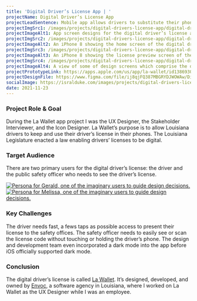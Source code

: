 ```yaml
---
title: 'Digital Driver’s License App | '
projectName: Digital Driver’s License App
projectLeadSentence: Mobile app allows drivers to substitute their phones for a physical license for traffic purposes.
projectImgSrc1: /images/projects/digital-drivers-license-app/digital-drivers-license-app-designed-envoc-isral-duke.jpg
projectImageAlt1: App screen designs for the digital driver’s license app.
projectImgSrc2: /images/projects/digital-drivers-license-app/digital-drivers-license-app-designed-isral-duke-set-2.jpg
projectImageAlt2: An iPhone 8 showing the home screen of the digital driver’s license app.
projectImgSrc3: /images/projects/digital-drivers-license-app/digital-drivers-license-app-designed-isral-duke-set-3.jpg
projectImageAlt3: An iPhone 8 showing the license preview screen of the digital driver’s license app.
projectImgSrc4: /images/projects/digital-drivers-license-app/digital-drivers-license-app-canvas-designed-isral-duke.jpg
projectImageAlt4: A view of some of design screens which comprise the digital driver’s license app.
projectPrototypeLink: https://apps.apple.com/us/app/la-wallet/id1386930269
projectDesignFile: https://www.figma.com/file/ij8qjFQ387MBGRYDJWOWAw/Digital-Driver%E2%80%99s-License?node-id=0%3A1
socialImage: https://isralduke.com/images/projects/digital-drivers-license-app/digital-drivers-license-app-designed-envoc-isral-duke.jpg
date: 2021-11-23
---
```


### Project Role & Goal

During the La Wallet app project I was the UX Designer, the Stakeholder Interviewer, and the Icon Designer. La Wallet’s purpose is to allow Louisiana drivers to keep and use their driver’s license in their phones. The Louisiana Legislature enacted a law enabling drivers’ licenses to be digital.

### Target Audience

There are two primary users for the digital driver’s license: the driver and the public safety officer who needs to see the driver’s license.

<a href="/images/projects/digital-drivers-license-app/digital-drivers-license-app-personas-isral-duke-1.jpg">
  <img src="/images/projects/digital-drivers-license-app/digital-drivers-license-app-personas-isral-duke-1.jpg" alt="Persona for Gerald, one of the imaginary users to guide design decisions.">
</a>
<a href="/images/projects/digital-drivers-license-app/digital-drivers-license-app-personas-isral-duke-2.jpg">
  <img src="/images/projects/digital-drivers-license-app/digital-drivers-license-app-personas-isral-duke-2.jpg" alt="Persona for Melissa, one of the imaginary users to guide design decisions.">
</a>

### Key Challenges

The driver needs fast, a fews taps as possible access to present their license to the safety offices. The safety officer needs to easily see or scan the license code without touching or holding the driver’s phone. The design and development team even incorporated a dark mode into the app before iOS officially supported dark mode.

### Conclusion

The digital driver’s license is called <a href="https://lawallet.com" >La Wallet</a>. It’s designed, developed, and owned by <a href="https://envoc.com" >Envoc</a>, a software agency in Louisiana, where I worked on La Wallet as the UX Designer while I was an employee.
